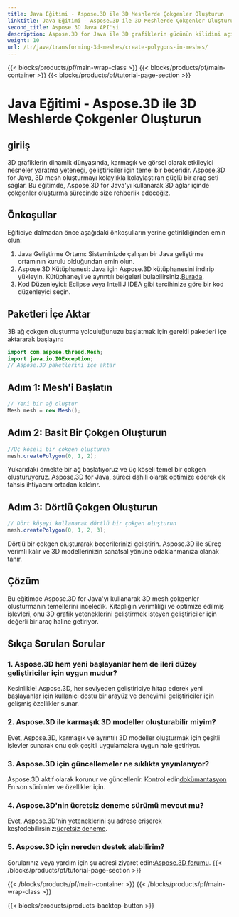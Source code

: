 ```yaml
---
title: Java Eğitimi - Aspose.3D ile 3D Meshlerde Çokgenler Oluşturun
linktitle: Java Eğitimi - Aspose.3D ile 3D Meshlerde Çokgenler Oluşturun
second_title: Aspose.3D Java API'si
description: Aspose.3D for Java ile 3D grafiklerin gücünün kilidini açın. Çarpıcı çokgenleri zahmetsizce oluşturun. Sorunsuz bir geliştirme deneyimi için hemen indirin.
weight: 10
url: /tr/java/transforming-3d-meshes/create-polygons-in-meshes/
---
```


{{< blocks/products/pf/main-wrap-class >}}
{{< blocks/products/pf/main-container >}}
{{< blocks/products/pf/tutorial-page-section >}}

# Java Eğitimi - Aspose.3D ile 3D Meshlerde Çokgenler Oluşturun

## giriiş
3D grafiklerin dinamik dünyasında, karmaşık ve görsel olarak etkileyici nesneler yaratma yeteneği, geliştiriciler için temel bir beceridir. Aspose.3D for Java, 3D mesh oluşturmayı kolaylıkla kolaylaştıran güçlü bir araç seti sağlar. Bu eğitimde, Aspose.3D for Java'yı kullanarak 3D ağlar içinde çokgenler oluşturma sürecinde size rehberlik edeceğiz.
## Önkoşullar
Eğiticiye dalmadan önce aşağıdaki önkoşulların yerine getirildiğinden emin olun:
1. Java Geliştirme Ortamı: Sisteminizde çalışan bir Java geliştirme ortamının kurulu olduğundan emin olun.
2.  Aspose.3D Kütüphanesi: Java için Aspose.3D kütüphanesini indirip yükleyin. Kütüphaneyi ve ayrıntılı belgeleri bulabilirsiniz.[Burada](https://reference.aspose.com/3d/java/).
3. Kod Düzenleyici: Eclipse veya IntelliJ IDEA gibi tercihinize göre bir kod düzenleyici seçin.
## Paketleri İçe Aktar
3B ağ çokgen oluşturma yolculuğunuzu başlatmak için gerekli paketleri içe aktararak başlayın:
```java
import com.aspose.threed.Mesh;
import java.io.IOException;
// Aspose.3D paketlerini içe aktar
```
## Adım 1: Mesh'i Başlatın
```java
// Yeni bir ağ oluştur
Mesh mesh = new Mesh();
```
## Adım 2: Basit Bir Çokgen Oluşturun
```java
//Üç köşeli bir çokgen oluşturun
mesh.createPolygon(0, 1, 2);
```
Yukarıdaki örnekte bir ağ başlatıyoruz ve üç köşeli temel bir çokgen oluşturuyoruz. Aspose.3D for Java, süreci dahili olarak optimize ederek ek tahsis ihtiyacını ortadan kaldırır.
## Adım 3: Dörtlü Çokgen Oluşturun
```java
// Dört köşeyi kullanarak dörtlü bir çokgen oluşturun
mesh.createPolygon(0, 1, 2, 3);
```
Dörtlü bir çokgen oluşturarak becerilerinizi geliştirin. Aspose.3D ile süreç verimli kalır ve 3D modellerinizin sanatsal yönüne odaklanmanıza olanak tanır.
## Çözüm
Bu eğitimde Aspose.3D for Java'yı kullanarak 3D mesh çokgenler oluşturmanın temellerini inceledik. Kitaplığın verimliliği ve optimize edilmiş işlevleri, onu 3D grafik yeteneklerini geliştirmek isteyen geliştiriciler için değerli bir araç haline getiriyor.
## Sıkça Sorulan Sorular
### 1. Aspose.3D hem yeni başlayanlar hem de ileri düzey geliştiriciler için uygun mudur?
Kesinlikle! Aspose.3D, her seviyeden geliştiriciye hitap ederek yeni başlayanlar için kullanıcı dostu bir arayüz ve deneyimli geliştiriciler için gelişmiş özellikler sunar.
### 2. Aspose.3D ile karmaşık 3D modeller oluşturabilir miyim?
Evet, Aspose.3D, karmaşık ve ayrıntılı 3D modeller oluşturmak için çeşitli işlevler sunarak onu çok çeşitli uygulamalara uygun hale getiriyor.
### 3. Aspose.3D için güncellemeler ne sıklıkta yayınlanıyor?
 Aspose.3D aktif olarak korunur ve güncellenir. Kontrol edin[dokümantasyon](https://reference.aspose.com/3d/java/) En son sürümler ve özellikler için.
### 4. Aspose.3D'nin ücretsiz deneme sürümü mevcut mu?
 Evet, Aspose.3D'nin yeteneklerini şu adrese erişerek keşfedebilirsiniz:[ücretsiz deneme](https://releases.aspose.com/).
### 5. Aspose.3D için nereden destek alabilirim?
 Sorularınız veya yardım için şu adresi ziyaret edin:[Aspose.3D forumu](https://forum.aspose.com/c/3d/18).
{{< /blocks/products/pf/tutorial-page-section >}}

{{< /blocks/products/pf/main-container >}}
{{< /blocks/products/pf/main-wrap-class >}}

{{< blocks/products/products-backtop-button >}}
